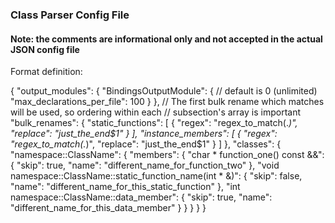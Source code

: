 
### Class Parser Config File

#### Note: the comments are informational only and not accepted in the actual JSON config file

Format definition:

{
    "output_modules": {
        "BindingsOutputModule": {
            // default is 0 (unlimited)
            "max_declarations_per_file": 100 
        }
    },
    // The first bulk rename which matches will be used, so ordering within each
    //   subsection's array is important
    "bulk_renames": {
        "static_functions": [
            {
                "regex": "regex_to_match(.*)",
                "replace": "just_the_end$1"
            }
        ],
        "instance_members": [
            {
                "regex": "regex_to_match(.*)",
                "replace": "just_the_end$1"
            }
        ]
    },
	"classes": {
        "namespace::ClassName": {
            "members": {
                "char * function_one() const &&": {
                    "skip": true,
                    "name": "different_name_for_function_two"
                },
                "void namespace::ClassName::static_function_name(int * &)": {
                    "skip": false,
                    "name": "different_name_for_this_static_function"
                },
                "int namespace::ClassName::data_member": {
                    "skip": true,
                    "name": "different_name_for_this_data_member"
                }
            }
        }
	}
}
